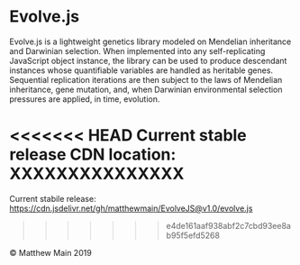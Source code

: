 # Evolve.js

Evolve.js is a lightweight genetics library modeled on Mendelian inheritance and Darwinian selection. When implemented into any self-replicating JavaScript object instance, the library can be used to produce descendant instances whose quantifiable variables are handled as heritable genes. Sequential replication iterations are then subject to the laws of Mendelian inheritance, gene mutation, and, when Darwinian environmental selection pressures are applied, in time, evolution.

<<<<<<< HEAD
Current stable release CDN location: XXXXXXXXXXXXXXX
=======
Current stabile release: https://cdn.jsdelivr.net/gh/matthewmain/EvolveJS@v1.0/evolve.js
>>>>>>> e4de161aaf938abf2c7cbd93ee8ab95f5efd5268

© Matthew Main 2019
